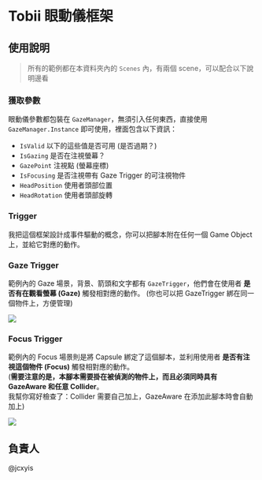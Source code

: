 # Tobii 眼動儀框架

## 使用說明
> 所有的範例都在本資料夾內的 `Scenes` 內，有兩個 scene，可以配合以下說明邊看

### 獲取參數
眼動儀參數都包裝在 `GazeManager`，無須引入任何東西，直接使用 `GazeManager.Instance` 即可使用，裡面包含以下資訊：
- `IsValid` 以下的這些值是否可用 (是否過期？)
- `IsGazing` 是否在注視螢幕？
- `GazePoint` 注視點 (螢幕座標)
- `IsFocusing` 是否注視帶有 Gaze Trigger 的可注視物件
- `HeadPosition` 使用者頭部位置
- `HeadRotation` 使用者頭部旋轉

### Trigger  
我把這個框架設計成事件驅動的概念，你可以把腳本附在任何一個 Game Object 上，並給它對應的動作。  

### Gaze Trigger
範例內的 Gaze 場景，背景、箭頭和文字都有 `GazeTrigger`，他們會在使用者 **是否有在觀看螢幕 (Gaze)** 觸發相對應的動作。 (你也可以把 GazeTrigger 綁在同一個物件上，方便管理)  

![](https://i.imgur.com/3tgfdv8.png)

### Focus Trigger
範例內的 Focus 場景則是將 Capsule 綁定了這個腳本，並利用使用者 **是否有注視這個物件 (Focus)** 觸發相對應的動作。  
(**需要注意的是，本腳本需要掛在被偵測的物件上，而且必須同時具有 GazeAware 和任意 Collider**。  
我幫你寫好檢查了：Collider 需要自己加上，GazeAware 在添加此腳本時會自動加上)  

![](https://i.imgur.com/adONWcS.png)


## 負責人
@jcxyis

